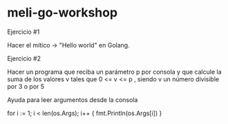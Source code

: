 # meli-go-workshop


Ejercicio #1

Hacer el mítico -> "Hello world" en Golang.

Ejercicio #2 

Hacer un programa que reciba un parámetro p por consola y que calcule la suma de los valores v tales que 0 <= v <= p , siendo v un número divisible por 3 o por 5

Ayuda para leer argumentos desde la consola

for i := 1; i < len(os.Args); i++ {
    fmt.Println(os.Args[i])
}
